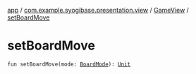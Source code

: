 [app](../../index.md) / [com.example.syogibase.presentation.view](../index.md) / [GameView](index.md) / [setBoardMove](./set-board-move.md)

# setBoardMove

`fun setBoardMove(mode: `[`BoardMode`](../../com.example.syogibase.domain.value/-board-mode/index.md)`): `[`Unit`](https://kotlinlang.org/api/latest/jvm/stdlib/kotlin/-unit/index.html)